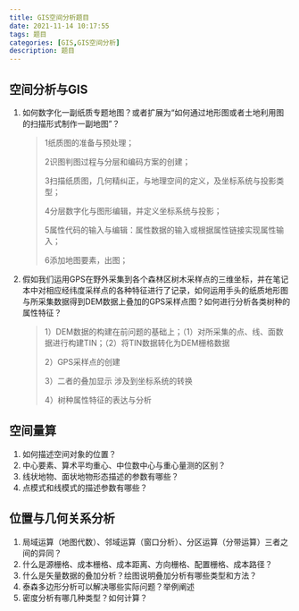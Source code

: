 ```yaml
---
title: GIS空间分析题目
date: 2021-11-14 10:17:55
tags: 题目
categories: [GIS,GIS空间分析]
description: 题目
---
```


## 空间分析与GIS

1. 如何数字化一副纸质专题地图？或者扩展为“如何通过地形图或者土地利用图的扫描形式制作一副地图”？

   > 1纸质图的准备与预处理；
   >
   > 2识图判图过程与分层和编码方案的创建；
   >
   > 3扫描纸质图，几何精纠正，与地理空间的定义，及坐标系统与投影类型；
   >
   > 4分层数字化与图形编辑，并定义坐标系统与投影；
   >
   > 5属性代码的输入与编辑：属性数据的输入或根据属性链接实现属性输入；
   >
   > 6添加地图要素，出图；

2. 假如我们运用GPS在野外采集到各个森林区树木采样点的三维坐标，并在笔记本中对相应经纬度采样点的各种特征进行了记录，如何运用手头的纸质地形图与所采集数据得到DEM数据上叠加的GPS采样点图？如何进行分析各类树种的属性特征？

   > 1）DEM数据的构建在前问题的基础上；（1）对所采集的点、线、面数据进行构建TIN；（2）将TIN数据转化为DEM栅格数据
   >
   > 2）GPS采样点的创建  
   >
   > 3）二者的叠加显示  涉及到坐标系统的转换
   >
   > 4）树种属性特征的表达与分析

## 空间量算

1. 如何描述空间对象的位置？
2. 中心要素、算术平均重心、中位数中心与重心量测的区别？
3. 线状地物、面状地物形态描述的参数有哪些？
4. 点模式和线模式的描述参数有哪些？

## 位置与几何关系分析

1. 局域运算（地图代数）、邻域运算（窗口分析）、分区运算（分带运算）三者之间的异同？
2. 什么是源栅格、成本栅格、成本距离、方向栅格、配置栅格、成本路径？
3. 什么是矢量数据的叠加分析？绘图说明叠加分析有哪些类型和方法？
4. 泰森多边形分析可以解决哪些实际问题？举例阐述
5. 密度分析有哪几种类型？如何计算？
